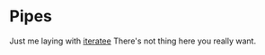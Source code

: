 # Pipes

Just me laying with
[iteratee](https://github.com/travisbrown/iteratee) There's not thing
here you really want.
